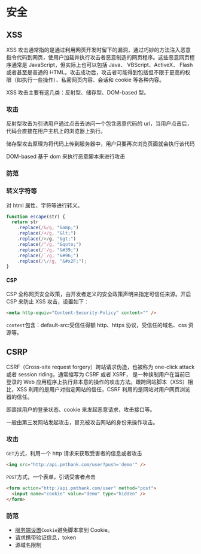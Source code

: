# 安全

## XSS

XSS 攻击通常指的是通过利用网页开发时留下的漏洞，通过巧妙的方法注入恶意指令代码到网页，使用户加载并执行攻击者恶意制造的网页程序。这些恶意网页程序通常是 JavaScript，但实际上也可以包括 Java、 VBScript、ActiveX、 Flash 或者甚至是普通的 HTML。攻击成功后，攻击者可能得到包括但不限于更高的权限（如执行一些操作）、私密网页内容、会话和 cookie 等各种内容。

XSS 攻击主要有这几类：反射型、储存型、DOM-based 型。

### 攻击

反射型攻击为引诱用户通过点击去访问一个包含恶意代码的 url，当用户点击后，代码会直接在用户主机上的浏览器上执行。

储存型攻击原理为将代码上传到服务器中，用户只要再次浏览页面就会执行该代码

DOM-based 基于 dom 来执行恶意脚本来进行攻击

### 防范

### 转义字符等

对 html 属性、字符等进行转义。

```js
function escape(str) {
  return str
    .replace(/&/g, "&amp;")
    .replace(/</g, "&lt;")
    .replace(/>/g, "&gt;")
    .replace(/"/g, "&quto;")
    .replace(/'/g, "&#39;")
    .replace(/`/g, "&#96;")
    .replace(/\//g, "&#x2F;");
}
```

#### CSP

CSP 全称网页安全政策，由开发者定义的安全政策声明来指定可信任来源。开启 CSP 来防止 XSS 攻击，设置如下：

```html
<meta http-equiv="Content-Security-Policy" content="" />
```

`content`包含：default-src:受信任得额 http、https 协议，受信任的域名、css 资源等。

## CSRP

CSRF（Cross-site request forgery）跨站请求伪造，也被称为 one-click attack 或者 session riding，通常缩写为 CSRF 或者 XSRF， 是一种挟制用户在当前已登录的 Web 应用程序上执行非本意的操作的攻击方法。跟跨网站脚本（XSS）相比，XSS 利用的是用户对指定网站的信任，CSRF 利用的是网站对用户网页浏览器的信任。

即裹挟用户的登录状态、cookie 来发起恶意请求，攻击接口等。

一般由第三发网站发起攻击，冒充被攻击网站的身份来操作攻击。

### 攻击

`GET`方式，利用一个 http 请求来获取受害者的信息或者攻击

```html
<img src="http:/api.pmthank.com/user?push='demo'" />
```

`POST`方式，一个表单，引诱受害者点击

```html
<form action="http:/api.pmthank.com/user" method="post">
  <input name="cookie" value="demo" type="hidden" />
</form>
```

### 防范

- [服务端设置](/frontEnd/other/one.html#服务端)`Cookie`避免脚本拿到 Cookie。
- 请求携带验证信息，token
- 源域名限制

